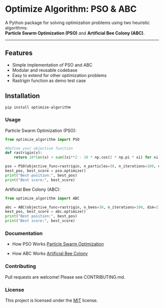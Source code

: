 # Optimize Algorithm: PSO & ABC

A Python package for solving optimization problems using two heuristic algorithms:  
**Particle Swarm Optimization (PSO)** and **Artificial Bee Colony (ABC)**.

---

## Features

- Simple implementation of PSO and ABC
- Modular and reusable codebase
- Easy to extend for other optimization problems
- Rastrigin function as demo test case

## Installation

```bash
pip install optimize-algorithm
```
### Usage

Particle Swarm Optimization (PSO):
```python
from optimize_algorithm import PSO

#Define your objective function
def rastrigin(x):
    return 10*len(x) + sum([xi**2 - 10 * np.cos(2 * np.pi * xi) for xi in x])

pso = PSO(objective_func=rastrigin, n_particles=30, n_iterations=100, dim=2)
best_pos, best_score = pso.optimize()
print("Best position:", best_pos)
print("Best score:", best_score)

```
Artificial Bee Colony (ABC):
```python
from optimize_algorithm import ABC

abc = ABC(objective_func=rastrigin, n_bees=30, n_iterations=100, dim=2)
best_pos, best_score = abc.optimize()
print("Best position:", best_pos)
print("Best score:", best_score)
```
### Documentation
- How PSO Works [Particle Swarm Optimization](https://en.wikipedia.org/wiki/Particle_swarm_optimization)

- How ABC Works [Artificial Bee Colony](https://en.wikipedia.org/wiki/Artificial_bee_colony_algorithm)
  
### Contributing
Pull requests are welcome! Please see CONTRIBUTING.md.

### License
This project is licensed under the [MIT](LICENSE) license.


